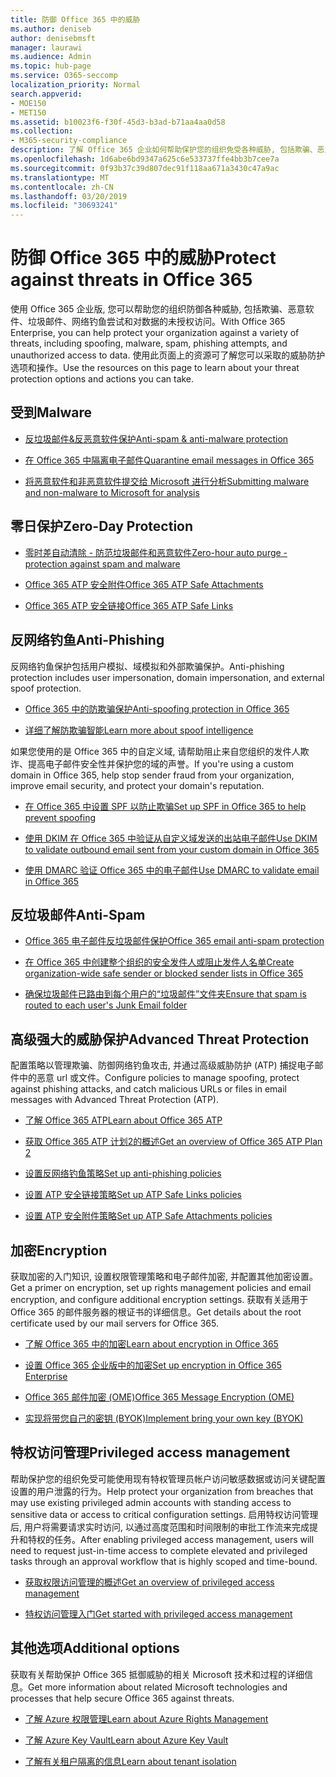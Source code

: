 ```yaml
---
title: 防御 Office 365 中的威胁
ms.author: deniseb
author: denisebmsft
manager: laurawi
ms.audience: Admin
ms.topic: hub-page
ms.service: O365-seccomp
localization_priority: Normal
search.appverid:
- MOE150
- MET150
ms.assetid: b10023f6-f30f-45d3-b3ad-b71aa4aa0d58
ms.collection:
- M365-security-compliance
description: 了解 Office 365 企业如何帮助保护您的组织免受各种威胁, 包括欺骗、恶意软件、垃圾邮件、网络钓鱼尝试和对数据的未授权访问。
ms.openlocfilehash: 1d6abe6bd9347a625c6e533737ffe4bb3b7cee7a
ms.sourcegitcommit: 0f93b37c39d807dec91f118aa671a3430c47a9ac
ms.translationtype: MT
ms.contentlocale: zh-CN
ms.lasthandoff: 03/20/2019
ms.locfileid: "30693241"
---
```

# <a name="protect-against-threats-in-office-365"></a><span data-ttu-id="01e13-103">防御 Office 365 中的威胁</span><span class="sxs-lookup"><span data-stu-id="01e13-103">Protect against threats in Office 365</span></span>

<span data-ttu-id="01e13-104">使用 Office 365 企业版, 您可以帮助您的组织防御各种威胁, 包括欺骗、恶意软件、垃圾邮件、网络钓鱼尝试和对数据的未授权访问。</span><span class="sxs-lookup"><span data-stu-id="01e13-104">With Office 365 Enterprise, you can help protect your organization against a variety of threats, including spoofing, malware, spam, phishing attempts, and unauthorized access to data.</span></span> <span data-ttu-id="01e13-105">使用此页面上的资源可了解您可以采取的威胁防护选项和操作。</span><span class="sxs-lookup"><span data-stu-id="01e13-105">Use the resources on this page to learn about your threat protection options and actions you can take.</span></span>

## <a name="malware"></a><span data-ttu-id="01e13-106">受到</span><span class="sxs-lookup"><span data-stu-id="01e13-106">Malware</span></span>

- [<span data-ttu-id="01e13-107">反垃圾邮件&amp;反恶意软件保护</span><span class="sxs-lookup"><span data-stu-id="01e13-107">Anti-spam &amp; anti-malware protection</span></span>](anti-spam-and-anti-malware-protection.md)
    
- [<span data-ttu-id="01e13-108">在 Office 365 中隔离电子邮件</span><span class="sxs-lookup"><span data-stu-id="01e13-108">Quarantine email messages in Office 365</span></span>](quarantine-email-messages.md)
    
- [<span data-ttu-id="01e13-109">将恶意软件和非恶意软件提交给 Microsoft 进行分析</span><span class="sxs-lookup"><span data-stu-id="01e13-109">Submitting malware and non-malware to Microsoft for analysis</span></span>](submitting-malware-and-non-malware-to-microsoft-for-analysis.md)

## <a name="zero-day-protection"></a><span data-ttu-id="01e13-110">零日保护</span><span class="sxs-lookup"><span data-stu-id="01e13-110">Zero-Day Protection</span></span>

- [<span data-ttu-id="01e13-111">零时差自动清除 - 防范垃圾邮件和恶意软件</span><span class="sxs-lookup"><span data-stu-id="01e13-111">Zero-hour auto purge - protection against spam and malware</span></span>](zero-hour-auto-purge.md)

- [<span data-ttu-id="01e13-112">Office 365 ATP 安全附件</span><span class="sxs-lookup"><span data-stu-id="01e13-112">Office 365 ATP Safe Attachments</span></span>](atp-safe-attachments.md)

- [<span data-ttu-id="01e13-113">Office 365 ATP 安全链接</span><span class="sxs-lookup"><span data-stu-id="01e13-113">Office 365 ATP Safe Links</span></span>](atp-safe-links.md)

## <a name="anti-phishing"></a><span data-ttu-id="01e13-114">反网络钓鱼</span><span class="sxs-lookup"><span data-stu-id="01e13-114">Anti-Phishing</span></span>

<span data-ttu-id="01e13-115">反网络钓鱼保护包括用户模拟、域模拟和外部欺骗保护。</span><span class="sxs-lookup"><span data-stu-id="01e13-115">Anti-phishing protection includes user impersonation, domain impersonation, and external spoof protection.</span></span> 

- [<span data-ttu-id="01e13-116">Office 365 中的防欺骗保护</span><span class="sxs-lookup"><span data-stu-id="01e13-116">Anti-spoofing protection in Office 365</span></span>](anti-spoofing-protection.md)

- [<span data-ttu-id="01e13-117">详细了解防欺骗智能</span><span class="sxs-lookup"><span data-stu-id="01e13-117">Learn more about spoof intelligence</span></span>](learn-about-spoof-intelligence.md)

<span data-ttu-id="01e13-118">如果您使用的是 Office 365 中的自定义域, 请帮助阻止来自您组织的发件人欺诈、提高电子邮件安全性并保护您的域的声誉。</span><span class="sxs-lookup"><span data-stu-id="01e13-118">If you're using a custom domain in Office 365, help stop sender fraud from your organization, improve email security, and protect your domain's reputation.</span></span>
  
- [<span data-ttu-id="01e13-119">在 Office 365 中设置 SPF 以防止欺骗</span><span class="sxs-lookup"><span data-stu-id="01e13-119">Set up SPF in Office 365 to help prevent spoofing</span></span>](set-up-spf-in-office-365-to-help-prevent-spoofing.md)
    
- [<span data-ttu-id="01e13-120">使用 DKIM 在 Office 365 中验证从自定义域发送的出站电子邮件</span><span class="sxs-lookup"><span data-stu-id="01e13-120">Use DKIM to validate outbound email sent from your custom domain in Office 365</span></span>](use-dkim-to-validate-outbound-email.md)
    
- [<span data-ttu-id="01e13-121">使用 DMARC 验证 Office 365 中的电子邮件</span><span class="sxs-lookup"><span data-stu-id="01e13-121">Use DMARC to validate email in Office 365</span></span>](use-dmarc-to-validate-email.md)

## <a name="anti-spam"></a><span data-ttu-id="01e13-122">反垃圾邮件</span><span class="sxs-lookup"><span data-stu-id="01e13-122">Anti-Spam</span></span>

- [<span data-ttu-id="01e13-123">Office 365 电子邮件反垃圾邮件保护</span><span class="sxs-lookup"><span data-stu-id="01e13-123">Office 365 email anti-spam protection</span></span>](anti-spam-protection.md)

- [<span data-ttu-id="01e13-124">在 Office 365 中创建整个组织的安全发件人或阻止发件人名单</span><span class="sxs-lookup"><span data-stu-id="01e13-124">Create organization-wide safe sender or blocked sender lists in Office 365</span></span>](create-organization-wide-safe-sender-or-blocked-sender-lists-in-office-365.md)

- [<span data-ttu-id="01e13-125">确保垃圾邮件已路由到每个用户的“垃圾邮件”文件夹</span><span class="sxs-lookup"><span data-stu-id="01e13-125">Ensure that spam is routed to each user's Junk Email folder</span></span>](ensure-that-spam-is-routed-to-each-user-s-junk-email-folder.md)
  
    
## <a name="advanced-threat-protection"></a><span data-ttu-id="01e13-126">高级强大的威胁保护</span><span class="sxs-lookup"><span data-stu-id="01e13-126">Advanced Threat Protection</span></span>

<span data-ttu-id="01e13-127">配置策略以管理欺骗、防御网络钓鱼攻击, 并通过高级威胁防护 (ATP) 捕捉电子邮件中的恶意 url 或文件。</span><span class="sxs-lookup"><span data-stu-id="01e13-127">Configure policies to manage spoofing, protect against phishing attacks, and catch malicious URLs or files in email messages with Advanced Threat Protection (ATP).</span></span>
  
- [<span data-ttu-id="01e13-128">了解 Office 365 ATP</span><span class="sxs-lookup"><span data-stu-id="01e13-128">Learn about Office 365 ATP</span></span>](office-365-atp.md)

- [<span data-ttu-id="01e13-129">获取 Office 365 ATP 计划2的概述</span><span class="sxs-lookup"><span data-stu-id="01e13-129">Get an overview of Office 365 ATP Plan 2</span></span>](office-365-ti.md)
    
- [<span data-ttu-id="01e13-130">设置反网络钓鱼策略</span><span class="sxs-lookup"><span data-stu-id="01e13-130">Set up anti-phishing policies</span></span>](set-up-anti-phishing-policies.md)
    
- [<span data-ttu-id="01e13-131">设置 ATP 安全链接策略</span><span class="sxs-lookup"><span data-stu-id="01e13-131">Set up ATP Safe Links policies</span></span>](set-up-atp-safe-links-policies.md)
    
- [<span data-ttu-id="01e13-132">设置 ATP 安全附件策略</span><span class="sxs-lookup"><span data-stu-id="01e13-132">Set up ATP Safe Attachments policies</span></span>](set-up-atp-safe-attachments-policies.md)
    
## <a name="encryption"></a><span data-ttu-id="01e13-133">加密</span><span class="sxs-lookup"><span data-stu-id="01e13-133">Encryption</span></span>

<span data-ttu-id="01e13-134">获取加密的入门知识, 设置权限管理策略和电子邮件加密, 并配置其他加密设置。</span><span class="sxs-lookup"><span data-stu-id="01e13-134">Get a primer on encryption, set up rights management policies and email encryption, and configure additional encryption settings.</span></span> <span data-ttu-id="01e13-135">获取有关适用于 Office 365 的邮件服务器的根证书的详细信息。</span><span class="sxs-lookup"><span data-stu-id="01e13-135">Get details about the root certificate used by our mail servers for Office 365.</span></span>
  
- [<span data-ttu-id="01e13-136">了解 Office 365 中的加密</span><span class="sxs-lookup"><span data-stu-id="01e13-136">Learn about encryption in Office 365</span></span>](encryption.md)
    
- [<span data-ttu-id="01e13-137">设置 Office 365 企业版中的加密</span><span class="sxs-lookup"><span data-stu-id="01e13-137">Set up encryption in Office 365 Enterprise</span></span>](set-up-encryption.md)
    
- [<span data-ttu-id="01e13-138">Office 365 邮件加密 (OME)</span><span class="sxs-lookup"><span data-stu-id="01e13-138">Office 365 Message Encryption (OME)</span></span>](ome.md)
    
- [<span data-ttu-id="01e13-139">实现将带您自己的密钥 (BYOK)</span><span class="sxs-lookup"><span data-stu-id="01e13-139">Implement bring your own key (BYOK)</span></span>](https://docs.microsoft.com/azure/key-vault/key-vault-hsm-protected-keys#implementing-bring-your-own-key-byok-for-azure-key-vault)
        
## <a name="privileged-access-management"></a><span data-ttu-id="01e13-140">特权访问管理</span><span class="sxs-lookup"><span data-stu-id="01e13-140">Privileged access management</span></span>

<span data-ttu-id="01e13-141">帮助保护您的组织免受可能使用现有特权管理员帐户访问敏感数据或访问关键配置设置的用户泄露的行为。</span><span class="sxs-lookup"><span data-stu-id="01e13-141">Help protect your organization from breaches that may use existing privileged admin accounts with standing access to sensitive data or access to critical configuration settings.</span></span> <span data-ttu-id="01e13-142">启用特权访问管理后, 用户将需要请求实时访问, 以通过高度范围和时间限制的审批工作流来完成提升和特权的任务。</span><span class="sxs-lookup"><span data-stu-id="01e13-142">After enabling privileged access management, users will need to request just-in-time access to complete elevated and privileged tasks through an approval workflow that is highly scoped and time-bound.</span></span>
  
- [<span data-ttu-id="01e13-143">获取权限访问管理的概述</span><span class="sxs-lookup"><span data-stu-id="01e13-143">Get an overview of privileged access management</span></span>](privileged-access-management-overview.md)
    
- [<span data-ttu-id="01e13-144">特权访问管理入门</span><span class="sxs-lookup"><span data-stu-id="01e13-144">Get started with privileged access management</span></span>](privileged-access-management-configuration.md)

## <a name="additional-options"></a><span data-ttu-id="01e13-145">其他选项</span><span class="sxs-lookup"><span data-stu-id="01e13-145">Additional options</span></span>

<span data-ttu-id="01e13-146">获取有关帮助保护 Office 365 抵御威胁的相关 Microsoft 技术和过程的详细信息。</span><span class="sxs-lookup"><span data-stu-id="01e13-146">Get more information about related Microsoft technologies and processes that help secure Office 365 against threats.</span></span>
  
- [<span data-ttu-id="01e13-147">了解 Azure 权限管理</span><span class="sxs-lookup"><span data-stu-id="01e13-147">Learn about Azure Rights Management</span></span>](https://docs.microsoft.com/information-protection/understand-explore/what-is-azure-rms)
    
- [<span data-ttu-id="01e13-148">了解 Azure Key Vault</span><span class="sxs-lookup"><span data-stu-id="01e13-148">Learn about Azure Key Vault</span></span>](https://docs.microsoft.com/azure/key-vault/)
    
- [<span data-ttu-id="01e13-149">了解有关租户隔离的信息</span><span class="sxs-lookup"><span data-stu-id="01e13-149">Learn about tenant isolation</span></span>](http://download.microsoft.com/download/3/F/0/3F0420A2-657B-44B6-B21E-D7BD98A94390/Tenant%20Isolation%20in%20Office%20365.pdf)
    

